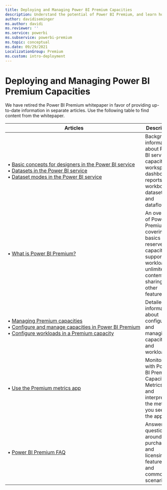 ```yaml
---
title: Deploying and Managing Power BI Premium Capacities
description: Understand the potential of Power BI Premium, and learn how to design, deploy, monitor and troubleshoot scalable solutions.
author: davidiseminger
ms.author: davidi
ms.reviewer: ''
ms.service: powerbi
ms.subservice: powerbi-premium
ms.topic: conceptual
ms.date: 09/29/2021
LocalizationGroup: Premium
ms.custom: intro-deployment
---
```


# Deploying and Managing Power BI Premium Capacities

We have retired the Power BI Premium whitepaper in favor of providing up-to-date information in separate articles. Use the following table to find content from the whitepaper.

| Articles | Description |
|-----|----|
| &bull;&nbsp;[Basic concepts for designers in the Power BI service](../fundamentals/service-basic-concepts.md) </br>&bull;&nbsp;[Datasets in the Power BI service](../connect-data/service-datasets-understand.md) </br>&bull;&nbsp;[Dataset modes in the Power BI service](../connect-data/service-dataset-modes-understand.md) | Background information about Power BI service capacities, workspaces, dashboards, reports, workbooks, datasets, and dataflows. |
| &bull;&nbsp;[What is Power BI Premium?](../enterprise/service-premium-what-is.md) | An overview of Power BI Premium, covering the basics of reserved capacities, supported workloads, unlimited content sharing, and other features.  |
| &bull;&nbsp;[Managing Premium capacities](../enterprise/service-premium-capacity-manage.md) </br>&bull;&nbsp;[Configure and manage capacities in Power BI Premium](../enterprise/service-admin-premium-manage.md) </br>&bull;&nbsp;[Configure workloads in a Premium capacity](../enterprise/service-admin-premium-workloads.md) | Detailed information about configuring and managing capacities and workloads. |
| &bull;&nbsp;[Use the Premium metrics app](../enterprise/service-premium-metrics-app.md) | Monitoring with Power BI Premium Capacity Metrics app, and interpreting the metrics you see in the app. |
| &bull;&nbsp;[Power BI Premium FAQ](../enterprise/service-premium-faq.yml) | Answers to questions around purchase and licensing, features, and common scenarios. |
